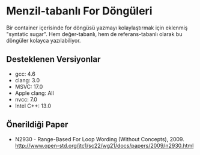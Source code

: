 # Menzil-tabanlı For Döngüleri

Bir container içerisinde for döngüsü yazmayı kolaylaştırmak için eklenmiş "syntatic sugar". Hem değer-tabanlı, hem de referans-tabanlı olarak bu döngüler kolayca yazılabiliyor.

## Desteklenen Versiyonlar

- gcc: 4.6
- clang: 3.0
- MSVC: 17.0
- Apple clang: All
- nvcc: 7.0
- Intel C++: 13.0

## Önerildiği Paper

- N2930 - Range-Based For Loop Wording (Without Concepts), 2009. http://www.open-std.org/jtc1/sc22/wg21/docs/papers/2009/n2930.html